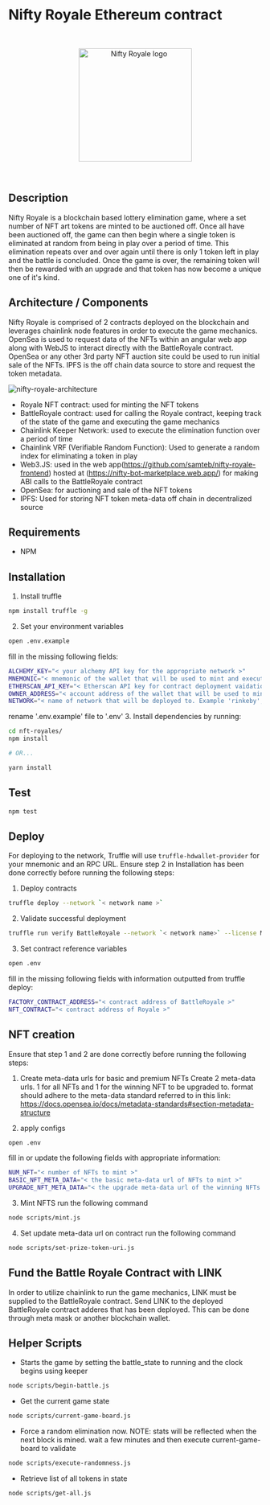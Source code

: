 # Nifty Royale Ethereum contract

<br/>
<p align="center">
<a href="https://niftyroyale.com/" target="_blank">
<img src="https://github.com/NiftyRoyale/nifty-royale/blob/main/Nifty-Royale-logo.png" width="225" alt="Nifty Royale logo">
</a>
</p>
<br/>

## Description
Nifty Royale is a blockchain based lottery elimination game, where a set number of NFT art tokens are minted to be auctioned off. Once all have been auctioned off, the game can then begin where a single token is eliminated at random from being in play over a period of time. This elimination repeats over and over again until there is only 1 token left in play and the battle is concluded. Once the game is over, the remaining token will then be rewarded with an upgrade and that token has now become a unique one of it's kind.

## Architecture / Components
Nifty Royale is comprised of 2 contracts deployed on the blockchain and leverages chainlink node features in order to execute the game mechanics. OpenSea is used to request data of the NFTs within an angular web app along with WebJS to interact directly with the BattleRoyale contract. OpenSea or any other 3rd party NFT auction site could be used to run initial sale of the NFTs. IPFS is the off chain data source to store and request the token metadata.

![nifty-royale-architecture](https://github.com/NiftyRoyale/nifty-royale/blob/main/Full-NiftyRoyale-architecture.jpeg)

- Royale NFT contract: used for minting the NFT tokens
- BattleRoyale contract: used for calling the Royale contract, keeping track of the state of the game and executing the game mechanics
- Chainlink Keeper Network: used to execute the elimination function over a period of time
- Chainlink VRF (Verifiable Random Function): Used to generate a random index for eliminating a token in play
- Web3.JS: used in the web app(https://github.com/samteb/nifty-royale-frontend) hosted at (https://nifty-bot-marketplace.web.app/) for making ABI calls to the BattleRoyale contract
- OpenSea: for auctioning and sale of the NFT tokens
- IPFS: Used for storing NFT token meta-data off chain in decentralized source

## Requirements

- NPM

## Installation

1. Install truffle

```bash
npm install truffle -g
```

2. Set your environment variables
```bash
open .env.example
```
fill in the missing following fields:
```bash
ALCHEMY_KEY="< your alchemy API key for the appropriate network >"
MNEMONIC="< mnemonic of the wallet that will be used to mint and execute methods that will use gas >"
ETHERSCAN_API_KEY="< Etherscan API key for contract deployment vaidation can be found here https://etherscan.io/apis >"
OWNER_ADDRESS="< account address of the wallet that will be used to mint and execute methods that use gas >"
NETWORK="< name of network that will be deployed to. Example 'rinkeby', 'kovan' or 'mainnet' >"
```
rename '.env.example' file to '.env'
3. Install dependencies by running:

```bash
cd nft-royales/
npm install

# OR...

yarn install
```

## Test

```bash
npm test
```

## Deploy

For deploying to the network, Truffle will use `truffle-hdwallet-provider` for your mnemonic and an RPC URL. Ensure step 2 in Installation has been done correctly before running the following steps:

1. Deploy contracts
```bash
truffle deploy --network `< network name >`
```
2. Validate successful deployment
```bash
truffle run verify BattleRoyale --network `< network name>` --license MIT
```
3. Set contract reference variables
```bash
open .env
```
fill in the missing following fields with information outputted from truffle deploy:
```bash
FACTORY_CONTRACT_ADDRESS="< contract address of BattleRoyale >"
NFT_CONTRACT="< contract address of Royale >"
```

## NFT creation
Ensure that step 1 and 2 are done correctly before running the following steps:

1. Create meta-data urls for basic and premium NFTs
Create 2 meta-data urls. 1 for all NFTs and 1 for the winning NFT to be upgraded to.
format should adhere to the meta-data standard referred to in this link: https://docs.opensea.io/docs/metadata-standards#section-metadata-structure

2. apply configs
```bash
open .env
```
fill in or update the following fields with appropriate information:
```bash
NUM_NFT="< number of NFTs to mint >"
BASIC_NFT_META_DATA="< the basic meta-data url of NFTs to mint >"
UPGRADE_NFT_META_DATA="< the upgrade meta-data url of the winning NFTs >"

```
3. Mint NFTS
run the following command
```bash
node scripts/mint.js
```
4. Set update meta-data url on contract
run the following command
```bash
node scripts/set-prize-token-uri.js
```
## Fund the Battle Royale Contract with LINK
In order to utilize chainlink to run the game mechanics, LINK must be supplied to the BattleRoyale contract. Send LINK to the deployed BattleRoyale contract adderes that has been deployed. This can be done through meta mask or another blockchain wallet.

## Helper Scripts

- Starts the game by setting the battle_state to running and the clock begins using keeper
```bash
node scripts/begin-battle.js
```
- Get the current game state
```bash
node scripts/current-game-board.js
```
- Force a random elimination now. NOTE: stats will be reflected when the next block is mined. wait a few minutes and then execute current-game-board to validate
```bash
node scripts/execute-randomness.js
```
- Retrieve list of all tokens in state
```bash
node scripts/get-all.js
```
